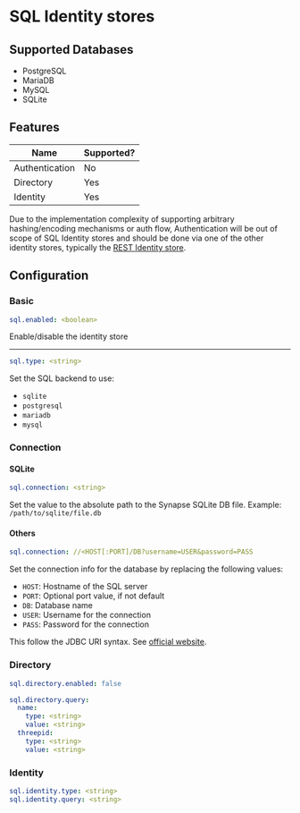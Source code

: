 # SQL Identity stores
## Supported Databases
- PostgreSQL
- MariaDB
- MySQL
- SQLite

## Features
|      Name      | Supported? |
|----------------|------------|
| Authentication | No         |
| Directory      | Yes        |
| Identity       | Yes        |

Due to the implementation complexity of supporting arbitrary hashing/encoding mechanisms or auth flow, Authentication
will be out of scope of SQL Identity stores and should be done via one of the other identity stores, typically
the [REST Identity store](rest.md).

## Configuration
### Basic
```yaml
sql.enabled: <boolean>
```
Enable/disable the identity store

---

```yaml
sql.type: <string>
```
Set the SQL backend to use:
- `sqlite`
- `postgresql`
- `mariadb`
- `mysql`

### Connection
#### SQLite
```yaml
sql.connection: <string>
```
Set the value to the absolute path to the Synapse SQLite DB file.
Example: `/path/to/sqlite/file.db`

#### Others
```yaml
sql.connection: //<HOST[:PORT]/DB?username=USER&password=PASS
```
Set the connection info for the database by replacing the following values:
- `HOST`: Hostname of the SQL server
- `PORT`: Optional port value, if not default
- `DB`: Database name
- `USER`: Username for the connection
- `PASS`: Password for the connection

This follow the JDBC URI syntax. See [official website](https://docs.oracle.com/javase/tutorial/jdbc/basics/connecting.html#db_connection_url).

### Directory
```yaml
sql.directory.enabled: false
```

```yaml
sql.directory.query:
  name:
    type: <string>
    value: <string>
  threepid:
    type: <string>
    value: <string>
```

### Identity
```yaml
sql.identity.type: <string>
sql.identity.query: <string>
```
